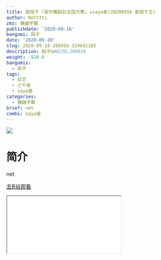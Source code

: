 ```yaml
---
title: 歌段子 ｢高中舞蹈社全国大赛｣ ★saya香(20200916 歌段子王)
author: Notttti
zmz: 镰鼬字幕
publishdate: '2020-09-16'
bangumi: 段子
date: '2020-09-20'
slug: 2020-09-18-200916-329692103
description: 段子&#8226;200916
weight: -920.0
bangumis:
  - 段子
tags:
  - 综艺
  - さや香
  - saya香
categories:
  - 镰鼬字幕
brief: net
combi: saya香
---
```

![](https://raw.githubusercontent.com/tcgriffith/owaraisite/master/static/tmpimg/620819e77569961f8896263131f5fc0995beb57a.jpg.480.jpg)
# 简介  
net  

[去B站观看](https://www.bilibili.com/video/av329692103/)
<div class ="resp-container"><iframe class="testiframe" src="//player.bilibili.com/player.html?aid=329692103"", scrolling="no", allowfullscreen="true" > </iframe></div> 

